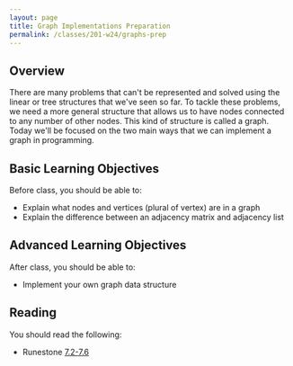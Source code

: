 ```yaml
---
layout: page
title: Graph Implementations Preparation
permalink: /classes/201-w24/graphs-prep
---
```


## Overview
There are many problems that can't be represented and solved using the linear or tree structures that we've seen so far. To tackle these problems, we need a more general structure that allows us to have nodes connected to any number of other nodes. This kind of structure is called a graph. Today we'll be focused on the two main ways that we can implement a graph in programming.

## Basic Learning Objectives
Before class, you should be able to:
* Explain what nodes and vertices (plural of vertex) are in a graph
* Explain the difference between an adjacency matrix and adjacency list


## Advanced Learning Objectives
After class, you should be able to:
* Implement your own graph data structure

## Reading
You should read the following:
* Runestone [7.2-7.6](https://moodle.carleton.edu/mod/lti/view.php?id=911559)


